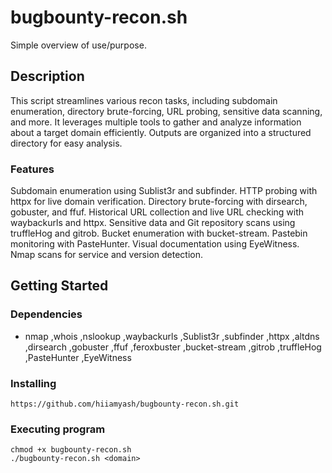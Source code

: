 # bugbounty-recon.sh

Simple overview of use/purpose.

## Description

This script streamlines various recon tasks, including subdomain enumeration,
directory brute-forcing, URL probing, sensitive data scanning, and more. It 
leverages multiple tools to gather and analyze information about a target 
domain efficiently. Outputs are organized into a structured directory for 
easy analysis.

### Features

Subdomain enumeration using Sublist3r and subfinder.
HTTP probing with httpx for live domain verification.
Directory brute-forcing with dirsearch, gobuster, and ffuf.
Historical URL collection and live URL checking with waybackurls and httpx.
Sensitive data and Git repository scans using truffleHog and gitrob.
Bucket enumeration with bucket-stream.
Pastebin monitoring with PasteHunter.
Visual documentation using EyeWitness.
Nmap scans for service and version detection.

## Getting Started

### Dependencies

* nmap
,whois
,nslookup
,waybackurls
,Sublist3r
,subfinder
,httpx
,altdns
,dirsearch
,gobuster
,ffuf
,feroxbuster
,bucket-stream
,gitrob
,truffleHog
,PasteHunter
,EyeWitness

### Installing
```
https://github.com/hiiamyash/bugbounty-recon.sh.git
```
### Executing program

```
chmod +x bugbounty-recon.sh
./bugbounty-recon.sh <domain>
```
